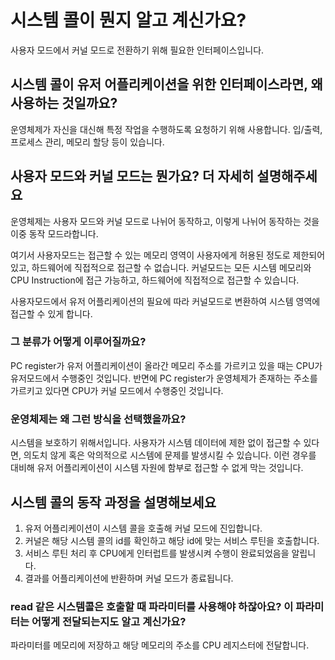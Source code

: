 # 시스템 콜이 뭔지 알고 계신가요?
사용자 모드에서 커널 모드로 전환하기 위해 필요한 인터페이스입니다.

## 시스템 콜이 유저 어플리케이션을 위한 인터페이스라면, 왜 사용하는 것일까요?
운영체제가 자신을 대신해 특정 작업을 수행하도록 요청하기 위해 사용합니다. 입/출력, 프로세스 관리, 메모리 할당 등이 있습니다.

## 사용자 모드와 커널 모드는 뭔가요? 더 자세히 설명해주세요
운영체제는 사용자 모드와 커널 모드로 나뉘어 동작하고, 이렇게 나뉘어 동작하는 것을 이중 동작 모드라합니다.

여기서 사용자모드는 접근할 수 있는 메모리 영역이 사용자에게 허용된 정도로 제한되어 있고, 하드웨어에 직접적으로 접근할 수 없습니다.
커널모드는 모든 시스템 메모리와 CPU Instruction에 접근 가능하고, 하드웨어에 직접적으로 접근할 수 있습니다.

사용자모드에서 유저 어플리케이션의 필요에 따라 커널모드로 변환하여 시스템 영역에 접근할 수 있게 합니다.

### 그 분류가 어떻게 이루어질까요?
PC register가 유저 어플리케이션이 올라간 메모리 주소를 가르키고 있을 때는 CPU가 유저모드에서 수행중인 것입니다. 반면에 PC register가 운영체제가 존재하는 주소를 가르키고 있다면 CPU가 커널 모드에서 수행중인 것입니다.

### 운영체제는 왜 그런 방식을 선택했을까요?
시스템을 보호하기 위해서입니다. 사용자가 시스템 데이터에 제한 없이 접근할 수 있다면, 의도치 않게 혹은 악의적으로 시스템에 문제를 발생시킬 수 있습니다. 이런 경우를 대비해 유저 어플리케이션이 시스템 자원에 함부로 접근할 수 없게 막는 것입니다.

## 시스템 콜의 동작 과정을 설명해보세요
1. 유저 어플리케이션이 시스템 콜을 호출해 커널 모드에 진입합니다.
2. 커널은 해당 시스템 콜의 id를 확인하고 해당 id에 맞는 서비스 루틴을 호출합니다.
3. 서비스 루틴 처리 후 CPU에게 인터럽트를 발생시켜 수행이 완료되었음을 알립니다.
4. 결과를 어플리케이션에 반환하며 커널 모드가 종료됩니다.

### read 같은 시스템콜은 호출할 때 파라미터를 사용해야 하잖아요? 이 파라미터는 어떻게 전달되는지도 알고 계신가요?
파라미터를 메모리에 저장하고 해당 메모리의 주소를 CPU 레지스터에 전달합니다.